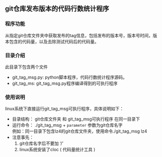 ## git仓库发布版本的代码行数统计程序
### 程序功能
从指定git仓库文件夹中获取发布的tag信息，包括发布的版本号，版本号时间，版本包含的代码量，以及去除测试代码后的代码量。
### 目录介绍
此目录下包含两个文件
- git_tag_msg.py: python脚本程序，代码行数统计程序源码。
- git_tag_ms: git_tag_msg.py程序编译得到的可执行程序
### 使用说明
linux系统下直接运行git_tag_msg可执行程序，具体说明如下：
- 目录结构： git仓库文件夹 和 git_tag_msg可执行程序 在同一目录下
- 运行命令： ./git_tag_msg + `parameter`  参数为git仓库名字  
    例如：同一目录下包含lz4的git仓库文件夹，使用命令./git_tag_msg lz4
- 注意事先：
    1. git仓库名字后不要加 ‘/’ 
    2. linux系统安装了cloc ( 代码量统计工具 )

